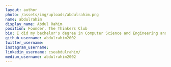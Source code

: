 ```yaml
---
layout: author
photo: /assets/img/uploads/abdulrahim.png
name: abdulrahim
display_name: Abdul Rahim
position: Founder, The Thinkers Club
bio: I did my bachelor's degree in Computer Science and Engineering and enjoy exploring new areas of science and technologies. Recently i've developed a new hobby i.e. working in the linux kernel
github_username: abdulrahim2002
twitter_username: 
instagram_username: 
linkedin_username: cseabdulrahim/
medium_username: abdulrahim2002
---
```


